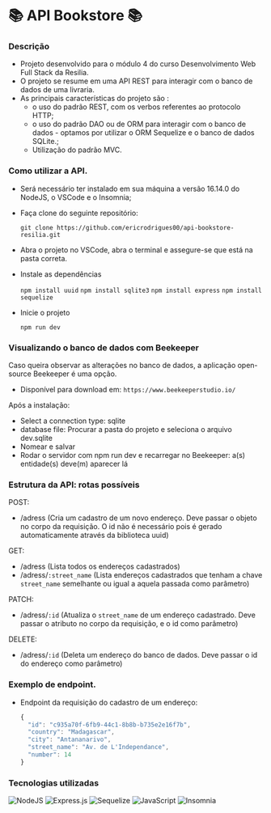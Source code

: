 ﻿# 📚  API Bookstore  📚

### Descrição

-   Projeto desenvolvido para o módulo 4 do curso Desenvolvimento Web Full Stack da Resilia.
-   O projeto se resume em uma API REST para interagir com o banco de dados de uma livraria.
-   As principais características do projeto são :
    -   o uso do padrão REST, com os verbos referentes ao protocolo HTTP;
    -   o uso do padrão DAO ou de ORM para interagir com o banco de dados - optamos por utilizar o ORM Sequelize e o banco de dados SQLite.;
    -   Utilização do padrão MVC.
    
### Como utilizar a API.

-   Será necessário ter instalado em sua máquina a versão 16.14.0 do NodeJS, o VSCode e o Insomnia;
    
-   Faça clone do seguinte repositório:
    
    `git clone https://github.com/ericrodrigues00/api-bookstore-resilia.git`
    
-   Abra o projeto no VSCode, abra o terminal e assegure-se que está na pasta correta. 
    
-   Instale as dependências
    
    `npm install uuid`
    `npm install sqlite3`
    `npm install express`
    `npm install sequelize`
    
    
-   Inicie o projeto
    
    `npm run dev`

### Visualizando o banco de dados com Beekeeper

Caso queira observar as alterações no banco de dados, a aplicação open-source Beekeeper é uma opção.

-   Disponível para download em:  `https://www.beekeeperstudio.io/`

Após a instalação:

-   Select a connection type: sqlite
-   database file: Procurar a pasta do projeto e seleciona o arquivo dev.sqlite
-   Nomear e salvar
-   Rodar o servidor com npm run dev e recarregar no Beekeeper: a(s) entidade(s) deve(m) aparecer lá

### Estrutura da API: rotas possíveis

POST:

-   /adress (Cria um cadastro de um novo endereço. Deve passar o objeto no corpo da requisição. O id não é necessário pois é gerado automaticamente através da biblioteca uuid)

GET:

-   /adress (Lista todos os endereços cadastrados)
-   /adress/`:street_name`  (Lista endereços cadastrados que tenham a chave `street_name` semelhante ou igual a aquela passada como parâmetro)

PATCH:

-   /adress/`:id`  (Atualiza o  `street_name` de um endereço cadastrado. Deve passar o atributo no corpo da requisição, e o id como parâmetro)

DELETE:

-   /adress/`:id`  (Deleta um endereço do banco de dados. Deve passar o id do endereço como parâmetro)

### Exemplo de endpoint.
- Endpoint da requisição do cadastro de um endereço:
  ```js
  {
	"id": "c935a70f-6fb9-44c1-8b8b-b735e2e16f7b",
	"country": "Madagascar",
	"city": "Antananarivo",
	"street_name": "Av. de L'Independance",
	"number": 14
  }
  ```

### Tecnologias utilizadas


![NodeJS](https://img.shields.io/badge/node.js-6DA55F?style=for-the-badge&logo=node.js&logoColor=white)
![Express.js](https://img.shields.io/badge/express.js-%23404d59.svg?style=for-the-badge&logo=express&logoColor=%2361DAFB)
![Sequelize](https://img.shields.io/badge/Sequelize-52B0E7?style=for-the-badge&logo=Sequelize&logoColor=white)
![JavaScript](https://img.shields.io/badge/javascript-%23323330.svg?style=for-the-badge&logo=javascript&logoColor=%23F7DF1E)
![Insomnia](https://img.shields.io/badge/Insomnia-black?style=for-the-badge&logo=insomnia&logoColor=5849BE)


